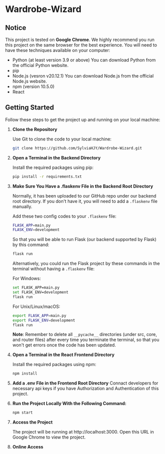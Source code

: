 # Wardrobe-Wizard

## Notice

This project is tested on **Google Chrome**. We highly recommend you run this project on the same browser for the best experience.
You will need to have these techniques available on your computer:
- Python (at least version 3.9 or above)
  You can download Python from the official Python website.
- pip
- Node.js (vesron v20.12.1)
  You can download Node.js from the official Node.js website.
- npm (version 10.5.0)
- React

## Getting Started

Follow these steps to get the project up and running on your local machine:

1. **Clone the Repository**

   Use Git to clone the code to your local machine:
   
   ```bash
   git clone https://github.com/SylviaHJY/Wardrobe-Wizard.git
   ```

2. **Open a Terminal in the Backend Directory**

   Install the required packages using pip:
   
   ```bash
   pip install -r requirements.txt
   ```

3. **Make Sure You Have a .flaskenv File in the Backend Root Directory**

   Normally, it has been uploaded to our GitHub repo under our backend root directory. If you don't have it, you will need to add a `.flaskenv` file manually.
   
   Add these two config codes to your `.flaskenv` file:
   
   ```bash
   FLASK_APP=main.py
   FLASK_ENV=development
   ```
   
   So that you will be able to run Flask (our backend supported by Flask) by this command:
   
   ```bash
   flask run
   ```
   
   Alternatively, you could run the Flask project by these commands in the terminal without having a `.flaskenv` file:
   
   For Windows:
   
   ```bash
   set FLASK_APP=main.py
   set FLASK_ENV=development  
   flask run
   ```
   
   For Unix/Linux/macOS:
   
   ```bash
   export FLASK_APP=main.py
   export FLASK_ENV=development
   flask run
   ```
   
   **Note**: Remember to delete all `__pycache__` directories (under src, core, and router files) after every time you terminate the terminal, so that you won't get errors once the code has been updated. 

4. **Open a Terminal in the React Frontend Directory**

   Install the required packages using npm:
   
   ```bash
   npm install
   ```

5. **Add a .env File in the Frontend Root Directory** Connact developers for necessary api keys if you have Authorization and Authentication of this project.
6. **Run the Project Locally With the Following Command:**

   ```bash
   npm start
   ```

7. **Access the Project**

   The project will be running at http://localhost:3000. Open this URL in Google Chrome to view the project.

8. **Online Access**
